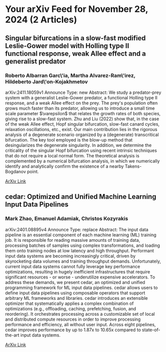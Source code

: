 <h1>Your arXiv Feed for November 28, 2024 (2 Articles)</h1>
<h2>Singular bifurcations in a slow-fast modified Leslie-Gower model with Holling type II functional response, weak Allee effect and a generalist predator</h2>
<h3>Roberto Albarran Garc\'ia, Martha Alvarez-Ram\'irez, Hildeberto Jard\'on-Kojakhmetov</h3>
<p>arXiv:2411.18059v1 Announce Type: new 
Abstract: We study a predator-prey system with a generalist Leslie-Gower predator, a functional Holling type II response, and a weak Allee effect on the prey. The prey's population often grows much faster than its predator, allowing us to introduce a small time scale parameter $\varepsilon$ that relates the growth rates of both species, giving rise to a slow-fast system. Zhu and Liu (2022) show that, in the case of the weak Allee effect, Hopf singular bifurcation, slow-fast canard cycles, relaxation oscillations, etc., exist. Our main contribution lies in the rigorous analysis of a degenerate scenario organized by a (degenerate) transcritical bifurcation. The key tool employed is the blow-up method that desingularizes the degenerate singularity. In addition, we determine the criticality of the singular Hopf bifurcation using recent intrinsic techniques that do not require a local normal form. The theoretical analysis is complemented by a numerical bifurcation analysis, in which we numerically identify and analytically confirm the existence of a nearby Takens-Bogdanov point.</p>
<a href='https://arxiv.org/abs/2411.18059'>ArXiv Link</a>

<h2>cedar: Optimized and Unified Machine Learning Input Data Pipelines</h2>
<h3>Mark Zhao, Emanuel Adamiak, Christos Kozyrakis</h3>
<p>arXiv:2401.08895v4 Announce Type: replace 
Abstract: The input data pipeline is an essential component of each machine learning (ML) training job. It is responsible for reading massive amounts of training data, processing batches of samples using complex transformations, and loading them onto training nodes at low latency and high throughput. Performant input data systems are becoming increasingly critical, driven by skyrocketing data volumes and training throughput demands. Unfortunately, current input data systems cannot fully leverage key performance optimizations, resulting in hugely inefficient infrastructures that require significant resources - or worse - underutilize expensive accelerators.
  To address these demands, we present cedar, an optimized and unified programming framework for ML input data pipelines. cedar allows users to define input data pipelines using composable operators that support arbitrary ML frameworks and libraries. cedar introduces an extensible optimizer that systematically applies a complex combination of optimizations (e.g., offloading, caching, prefetching, fusion, and reordering). It orchestrates processing across a customizable set of local and distributed compute resources in order to improve processing performance and efficiency, all without user input. Across eight pipelines, cedar improves performance by up to 1.87x to 10.65x compared to state-of-the-art input data systems.</p>
<a href='https://arxiv.org/abs/2401.08895'>ArXiv Link</a>

